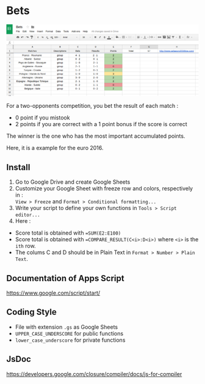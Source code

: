 # Bets

![alt text][bets]

For a two-opponents competition, you bet the result of each match :
* 0 point if you mistook
* 2 points if you are correct with a 1 point bonus if the score is correct

The winner is the one who has the most important accumulated points.

Here, it is a example for the euro 2016.

## Install

1. Go to Google Drive and create Google Sheets
2. Customize your Google Sheet with freeze row and colors, respectively in :  
`View > Freeze` and `Format > Conditional formatting...`
3. Write your script to define your own functions in `Tools > Script editor...`
4. Here :
  * Score total is obtained with `=SUM(E2:E100)`
  * Score total is obtained with `=COMPARE_RESULT(C<i>:D<i>)` where `<i>` is the `ith` row.
  * The colums C and D should be in Plain Text in `Format > Number > Plain Text`.
 

## Documentation of Apps Script

https://www.google.com/script/start/

## Coding Style

* File with extension `.gs` as Google Sheets
* `UPPER_CASE_UNDERSCORE` for public functions
* `lower_case_underscore` for private functions 

## JsDoc

https://developers.google.com/closure/compiler/docs/js-for-compiler

[bets]: https://github.com/glegoux/bets/blob/master/euro-2016.png "bets"
